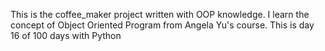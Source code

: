 This is the coffee_maker project written with OOP knowledge.
I learn the concept of Object Oriented Program from Angela Yu's course.
This is day 16 of 100 days with Python